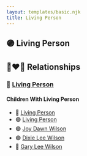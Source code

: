 ```yaml
---
layout: templates/basic.njk
title: Living Person
---
```

## 🟣 Living Person

## 👩‍❤️‍👨 Relationships

### 🔵 [Living Person](/people/3/35616804)

#### Children With Living Person
* 🔵 [Living Person](/people/9/92908178)
* 🟣 [Living Person](/people/7/73308950)
* 🟣 [Joy Dawn Wilson](/people/2/29575132)
* 🟣 [Dixie Lee Wilson](/people/8/87584724)
* 🔵 [Gary Lee Wilson](/people/8/83638300)